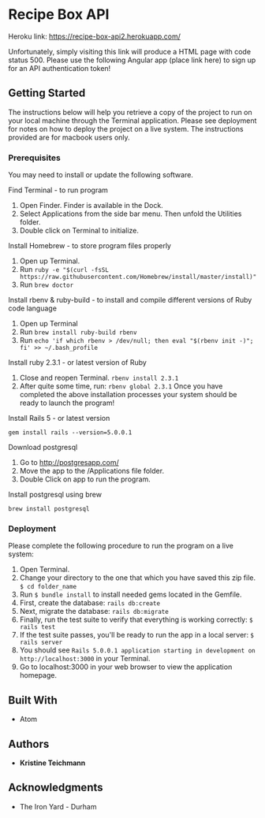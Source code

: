# Recipe Box API

Heroku link: https://recipe-box-api2.herokuapp.com/

Unfortunately, simply visiting this link will produce a HTML page with code status 500.  Please use the following Angular app (place link here) to sign up for an API authentication token!

## Getting Started

The instructions below will help you retrieve a copy of the project to run on your local machine through the Terminal application. Please see deployment for notes on how to deploy the project on a live system.  The instructions provided are for macbook users only.

### Prerequisites

You may need to install or update the following software.

Find Terminal - to run program
  1. Open Finder. Finder is available in the Dock.
  2. Select Applications from the side bar menu.  Then unfold the Utilities folder.
  3. Double click on Terminal to initialize.

Install Homebrew - to store program files properly
  1. Open up Terminal.
  2. Run `ruby -e "$(curl -fsSL https://raw.githubusercontent.com/Homebrew/install/master/install)"`
  3. Run `brew doctor`

Install rbenv & ruby-build - to install and compile different versions of Ruby code language
  1. Open up Terminal
  2. Run `brew install ruby-build rbenv`
  3. Run `echo 'if which rbenv > /dev/null; then eval "$(rbenv init -)"; fi' >> ~/.bash_profile`

Install ruby 2.3.1 - or latest version of Ruby
  1. Close and reopen Terminal. `rbenv install 2.3.1`
  2. After quite some time, run: `rbenv global 2.3.1`
Once you have completed the above installation processes your system should be ready to launch the program!

Install Rails 5 - or latest version
```
gem install rails --version=5.0.0.1
```

Download postgresql
  1. Go to http://postgresapp.com/
  2. Move the app to the /Applications file folder.
  3. Double Click on app to run the program.

Install postgresql using brew
```
brew install postgresql
```

### Deployment

Please complete the following procedure to run the program on a live system:
  1. Open Terminal.
  2. Change your directory to the one that which you have saved this zip file. `$ cd folder_name`
  3. Run `$ bundle install` to install needed gems located in the Gemfile.
  4. First, create the database: `rails db:create`
  5. Next, migrate the database: `rails db:migrate`
  6. Finally, run the test suite to verify that everything is working correctly: `$ rails test`
  7. If the test suite passes, you'll be ready to run the app in a local server: `$ rails server`
  8. You should see `Rails 5.0.0.1 application starting in development on http://localhost:3000` in your Terminal.
  9. Go to localhost:3000 in your web browser to view the application homepage.

## Built With

* Atom

## Authors

* **Kristine Teichmann**

## Acknowledgments

* The Iron Yard - Durham
